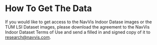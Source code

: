 # How To Get The Data
If you would like to get access to the NavVis Indoor Datase images or the TUM LSI Dataset images, please download the agreement to the NavVis Indoor Dataset Terms of Use and send a filled in and signed copy of it to research@navvis.com.
